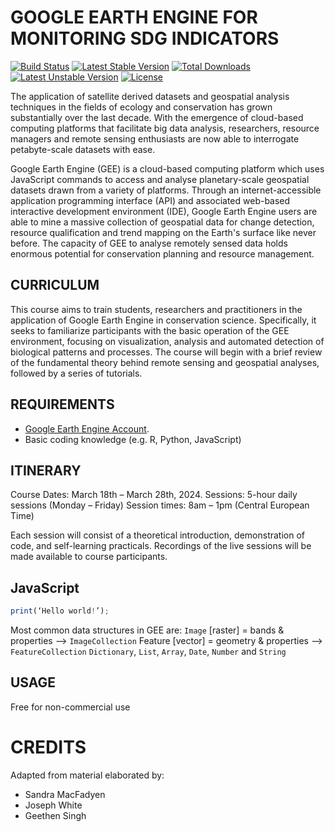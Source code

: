 GOOGLE EARTH ENGINE FOR MONITORING SDG INDICATORS 
===================================================

[![Build Status](https://travis-ci.org/buonzz/laravel-4-freegeoip.svg?branch=master)](https://travis-ci.org/buonzz/laravel-4-freegeoip)
[![Latest Stable Version](https://poser.pugx.org/buonzz/laravel-4-freegeoip/v/stable.svg)](https://packagist.org/packages/buonzz/laravel-4-freegeoip) [![Total Downloads](https://poser.pugx.org/buonzz/laravel-4-freegeoip/downloads.svg)](https://packagist.org/packages/buonzz/laravel-4-freegeoip)
[![Latest Unstable Version](https://poser.pugx.org/buonzz/laravel-4-freegeoip/v/unstable.svg)](https://packagist.org/packages/buonzz/laravel-4-freegeoip) [![License](https://poser.pugx.org/buonzz/laravel-4-freegeoip/license.svg)](https://packagist.org/packages/buonzz/laravel-4-freegeoip)

The application of satellite derived datasets and geospatial analysis techniques in the fields of ecology and conservation has grown substantially over the last decade. With the emergence of cloud-based computing platforms that facilitate big data analysis, researchers, resource managers and remote sensing enthusiasts are now able to interrogate petabyte-scale datasets with ease.

Google Earth Engine (GEE) is a cloud-based computing platform which uses JavaScript commands to access and analyse planetary-scale geospatial datasets drawn from a variety of platforms. Through an internet-accessible application programming interface (API) and associated web-based interactive development environment (IDE), Google Earth Engine users are able to mine a massive collection of geospatial data for change detection, resource qualification and trend mapping on the Earth's surface like never before. The capacity of GEE to analyse remotely sensed data holds enormous potential for conservation planning and resource management. 

## CURRICULUM
This course aims to train students, researchers and practitioners in the application of Google Earth Engine in conservation science. Specifically, it seeks to familiarize participants with the basic operation of the GEE environment, focusing on visualization, analysis and automated detection of biological patterns and processes. The course will begin with a brief review of the fundamental theory behind remote sensing and geospatial analyses, followed by a series of tutorials.

## REQUIREMENTS
* [Google Earth Engine Account](https://earthengine.google.com/).
* Basic coding knowledge (e.g. R, Python, JavaScript)

## ITINERARY
Course Dates: March 18th – March 28th, 2024. 
Sessions: 5-hour daily sessions (Monday – Friday)
Session times: 8am – 1pm (Central European Time)

Each session will consist of a theoretical introduction, demonstration of code, and self-learning practicals. Recordings of the live sessions will be made available to course participants. 

## JavaScript
```js
print(‘Hello world!’);
```
Most common data structures in GEE are:
```Image``` [raster] = bands & properties --> ```ImageCollection```
Feature [vector] = geometry & properties --> ```FeatureCollection```
```Dictionary```, ```List```, ```Array```, ```Date```, ```Number``` and ```String```

## USAGE
Free for non-commercial use


CREDITS
=======
Adapted from material elaborated by:
* Sandra MacFadyen
* Joseph White
* Geethen Singh
